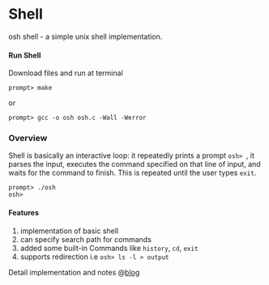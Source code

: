 # Shell
osh shell - a simple unix shell implementation.

#### Run Shell
Download files and run at terminal 
```
prompt> make
```
or 
```
prompt> gcc -o osh osh.c -Wall -Werror
```
### Overview
Shell is basically an interactive loop: it repeatedly prints a prompt `osh> `, it parses the input, executes the command
specified on that line of input, and waits for the command to finish. This is repeated until the user types `exit`.
```
prompt> ./osh
osh> 
```
#### Features
1. implementation of basic shell
2. can specify search path for commands
3. added some built-in Commands like `history`, `cd`, `exit`
4. supports redirection i.e `osh> ls -l > output`

Detail implementation and notes @[blog](https://amarjeet-saini.github.io/projects/osh)
